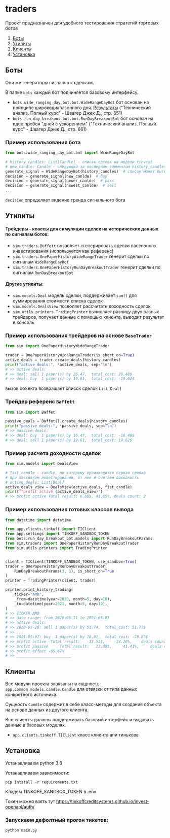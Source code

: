 # traders
Проект предназначен для удобного тестирования стратегий торговых ботов

1. [Боты](#Боты)
2. [Утилиты](#Утилиты)
3. [Клиенты](#Клиенты)
4. [Установка](#Установка)

## Боты
Они же генераторы сигналов к сделкам.

В папке `bots` каждый бот подчиняется базовому интерфейсу.

* `bots.wide_ranging_day_bot.bot.WideRangeDayBot` бот основан на принципе широкодиапазонного дня. [Результаты](https://docs.google.com/spreadsheets/d/1-e9Jza_OrOK2vfOx9dtoKknFYvd9ENLH2cQnN9enzrM/edit?usp=sharing)
("Технический анализ. Полный курс" - Швагер Джек Д., стр. 651)
* `bots.run_day_breakout_bot.bot.RunDayBreakoutBot` бот основан на идее пробоя "дней с ускорением" ("Технический анализ. Полный курс" - Швагер Джек Д., стр. 661)

### Пример использования бота
```python
from bots.wide_ranging_day_bot.bot import WideRangeDayBot

# history_candles: List[Candle] - список сделок на модели tinvest
# new_candle: Candle - следующий за последним элементом history_candles 
generate_signal = WideRangeDayBot(history_candles)  # список может быть пустым
decision = generate_signal(new_canlde)  # buy
decision = generate_signal(newer_canlde)  # pass
decision = generate_signal(newest_canlde)  # sell
...
```
`decision` определяет видение тренда сигнального бота 

## Утилиты
#### Трейдеры - классы для симуляции сделок на исторических данных по сигналам ботов:
* `sim.traders.Buffett` позволяет сгенерировать сделки пассивного инвестирования (используется как референс)
* `sim.traders.OnePaperHistoryWideRangeTrader` генерит сделки по сигналам `WideRangeDayBot` 
* `sim.traders.OnePaperHistoryRunDayBreakoutTrader` генерит сделки по сигналам `RunDayBreakoutBot`
  

#### Другие утилиты:
* `sim.models.Deal` модель сделки, поддерживает `sum()` для суммирования стоимости списка сделок
* `sim.models.DealsView` позволяет рассчитать доходность сделок
* `sim.utils.printers.TradingPrinter` вычисляет разницу двух разных трейдеров, получает данные с помощью клиента, выводит результат в консоль

### Пример использования трейдеров на основе `BaseTrader`
```python
from sim import OnePaperHistoryWideRangeTrader

trader = OnePaperHistoryWideRangeTrader(is_short_on=True)
active_deals = trader.create_deals(history_candles)
print("active deals:", *active_deals, sep="\n")
# >> active deals:
# >> deal: sell 1 paper(s) by 26.47,  total_cost: 26.48$
# >> deal: buy  1 paper(s) by 19.61,  total_cost: -19.62$
```
вызов объекта возвращает список сделок `List[Deal]`

### Трейдер референс `Baffett`
```python
from sim import Baffet

passive_deals = Baffet().create_deals(history_candles)
print("passive deals:", *passive_deals, sep="\n")
# >> passive deals:
# >> deal: buy  1 paper(s) by 16.47,  total_cost: -16.48$
# >> deal: sell 1 paper(s) by 19.61,  total_cost: 19.62$
```
### Пример расчета доходности сделок
```python
from sim.models import DealsView

# fist_candle - candle, по которому производится первая сделка
# при пассивном инвестировании, от нее и считаем доходность
# active_deals: List[Deal]
active_deals_view = DealsView(active_deals, fist_candle)
print(f"profit active {active_deals_view}")
# >> profit active Total result: 6.86$, 41.65%, deals count: 2
```

### Пример использования готовых классов вывода
```python
from datetime import datetime

from app.clients.tinkoff import TIClient
from app.settings import TINKOFF_SANDBOX_TOKEN
from bots.run_day_breakout_bot.models import RunDayBreakoutParams
from sim.traders import OnePaperHistoryRunDayBreakoutTrader
from sim.utils.printers import TradingPrinter


client = TIClient(TINKOFF_SANDBOX_TOKEN, use_sandbox=True)
trader = OnePaperHistoryRunDayBreakoutTrader(
    RunDayBreakoutParams(3, 3), is_short_on=True
)
printer = TradingPrinter(client, trader)

printer.print_history_trading(
    ticker="AMD",
    _from=datetime(year=2020, month=5, day=10),
    _to=datetime(year=2021, month=5, day=10),
)
# >> TICKER AMD
# >> date range: from 2020-05-11 to 2021-05-07
# >> active deals:
# >> 2020-05-28: sell 1 paper(s) by 51.74,  total_cost: 51.77$
# >> ...
# >> 2021-05-07: buy  1 paper(s) by 78.81,  total_cost: -78.85$
# >> profit active 	Total result: 	-13.52$, 	-24.26%, 	deals count: 10
# >> profit passive 	Total result: 	23.08$, 	41.41%, 	deals count: 2
# >> profit effect -65.67%
# >> ________________________
```

## Клиенты
Все модули проекта завязаны на сущность `app.common.models.candle.Candle` для отвязки от типа данных конкретного источника.

Сущность `Candle` содержит в себе класс-методы для создания объекта на основе данных из другого клиента.

Все клиенты должны поддерживать базовый интерфейс и выдавать данные в базовых моделях.
* `app.clients.tinkoff.TIClient` класс клиента апи тинькова

## Установка
Устанавливаем python 3.8

Устанавливаем зависимости:

```pip intstall -r requirements.txt```

Кладем TINKOFF_SANDBOX_TOKEN в .env

Токен можно взять тут
https://tinkoffcreditsystems.github.io/invest-openapi/auth/

### Запускаем дефолтный прогон тикетов:

```python main.py```
